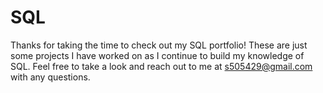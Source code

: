 # SQL
Thanks for taking the time to check out my SQL portfolio! These are just some projects I have worked on as I continue to build my knowledge of SQL. Feel free to take a look and reach out to me at s505429@gmail.com with any questions.

